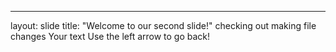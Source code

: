 
---
layout: slide
title: "Welcome to our second slide!"
checking out making file changes
Your text
Use the left arrow to go back!

